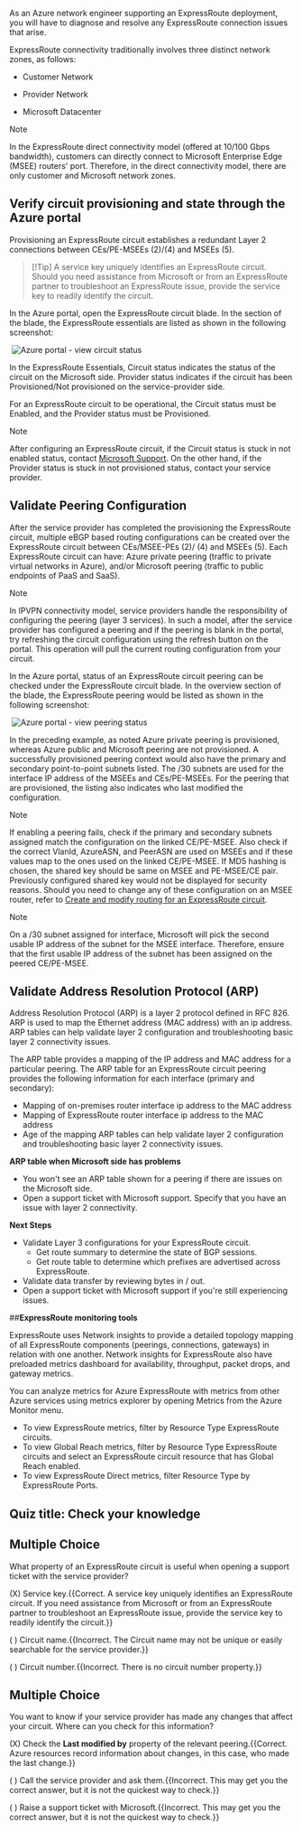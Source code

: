 

As an Azure network engineer supporting an ExpressRoute deployment, you will have to diagnose and resolve any ExpressRoute connection issues that arise. 

ExpressRoute connectivity traditionally involves three distinct network zones, as follows:

- Customer Network

- Provider Network

- Microsoft Datacenter

> [!NOTE] 
> In the ExpressRoute direct connectivity model (offered at 10/100 Gbps bandwidth), customers can directly connect to Microsoft Enterprise Edge (MSEE) routers' port. Therefore, in the direct connectivity model, there are only customer and Microsoft network zones.

## **Verify circuit provisioning and state through the Azure portal**

Provisioning an ExpressRoute circuit establishes a redundant Layer 2 connections between CEs/PE-MSEEs (2)/(4) and MSEEs (5). 

> [!Tip] A service key uniquely identifies an ExpressRoute circuit. Should you need assistance from Microsoft or from an ExpressRoute partner to troubleshoot an ExpressRoute issue, provide the service key to readily identify the circuit.

In the Azure portal, open the ExpressRoute circuit blade. In the section of the blade, the ExpressRoute essentials are listed as shown in the following screenshot:

​	![Azure portal - view circuit status](../media/portal-circuit-status.png)

In the ExpressRoute Essentials, Circuit status indicates the status of the circuit on the Microsoft side. Provider status indicates if the circuit has been Provisioned/Not provisioned on the service-provider side.

For an ExpressRoute circuit to be operational, the Circuit status must be Enabled, and the Provider status must be Provisioned.


> [!NOTE] 
> After configuring an ExpressRoute circuit, if the Circuit status is stuck in not enabled status, contact [Microsoft Support](https://portal.azure.com/?). On the other hand, if the Provider status is stuck in not provisioned status, contact your service provider.

## **Validate Peering Configuration**

After the service provider has completed the provisioning the ExpressRoute circuit, multiple eBGP based routing configurations can be created over the ExpressRoute circuit between CEs/MSEE-PEs (2)/ (4) and MSEEs (5). Each ExpressRoute circuit can have: Azure private peering (traffic to private virtual networks in Azure), and/or Microsoft peering (traffic to public endpoints of PaaS and SaaS). 

> [!NOTE]
> In IPVPN connectivity model, service providers handle the responsibility of configuring the peering (layer 3 services). In such a model, after the service provider has configured a peering and if the peering is blank in the portal, try refreshing the circuit configuration using the refresh button on the portal. This operation will pull the current routing configuration from your circuit.

In the Azure portal, status of an ExpressRoute circuit peering can be checked under the ExpressRoute circuit blade. In the overview section of the blade, the ExpressRoute peering would be listed as shown in the following screenshot:

​	![Azure portal - view peering status](../media/portal-private-peering.png)

In the preceding example, as noted Azure private peering is provisioned, whereas Azure public and Microsoft peering are not provisioned. A successfully provisioned peering context would also have the primary and secondary point-to-point subnets listed. The /30 subnets are used for the interface IP address of the MSEEs and CEs/PE-MSEEs. For the peering that are provisioned, the listing also indicates who last modified the configuration.



> [!NOTE] 
> If enabling a peering fails, check if the primary and secondary subnets assigned match the configuration on the linked CE/PE-MSEE. Also check if the correct VlanId, AzureASN, and PeerASN are used on MSEEs and if these values map to the ones used on the linked CE/PE-MSEE. If MD5 hashing is chosen, the shared key should be same on MSEE and PE-MSEE/CE pair. Previously configured shared key would not be displayed for security reasons. Should you need to change any of these configuration on an MSEE router, refer to [Create and modify routing for an ExpressRoute circuit](https://docs.microsoft.com/en-us/azure/expressroute/expressroute-howto-routing-portal-resource-manager).


> [!NOTE] 
> On a /30 subnet assigned for interface, Microsoft will pick the second usable IP address of the subnet for the MSEE interface. Therefore, ensure that the first usable IP address of the subnet has been assigned on the peered CE/PE-MSEE.


 ## **Validate Address Resolution Protocol (ARP)**

Address Resolution Protocol (ARP) is a layer 2 protocol defined in RFC 826. ARP is used to map the Ethernet address (MAC address) with an ip address. ARP tables can help validate layer 2 configuration and troubleshooting basic layer 2 connectivity issues.


The ARP table provides a mapping of the IP address and MAC address for a particular peering. The ARP table for an ExpressRoute circuit peering provides the following information for each interface (primary and secondary):
- Mapping of on-premises router interface ip address to the MAC address
- Mapping of ExpressRoute router interface ip address to the MAC address
- Age of the mapping ARP tables can help validate layer 2 configuration and troubleshooting basic layer 2 connectivity issues.

**ARP table when Microsoft side has problems**
- You won't see an ARP table shown for a peering if there are issues on the Microsoft side.
- Open a support ticket with Microsoft support. Specify that you have an issue with layer 2 connectivity.

**Next Steps**
- Validate Layer 3 configurations for your ExpressRoute circuit.
  - Get route summary to determine the state of BGP sessions.
  - Get route table to determine which prefixes are advertised across ExpressRoute.
- Validate data transfer by reviewing bytes in / out.
- Open a support ticket with Microsoft support if you're still experiencing issues.

##**ExpressRoute monitoring tools**

ExpressRoute uses Network insights to provide a detailed topology mapping of all ExpressRoute components (peerings, connections, gateways) in relation with one another. Network insights for ExpressRoute also have preloaded metrics dashboard for availability, throughput, packet drops, and gateway metrics.

You can analyze metrics for Azure ExpressRoute with metrics from other Azure services using metrics explorer by opening Metrics from the Azure Monitor menu.

- To view ExpressRoute metrics, filter by Resource Type ExpressRoute circuits.
- To view Global Reach metrics, filter by Resource Type ExpressRoute circuits and select an ExpressRoute circuit resource that has Global Reach enabled.
- To view ExpressRoute Direct metrics, filter Resource Type by ExpressRoute Ports.



## Quiz title: Check your knowledge 



## Multiple Choice 

What property of an ExpressRoute circuit is useful when opening a support ticket with the service provider?

(X) Service key.{{Correct. A service key uniquely identifies an ExpressRoute circuit. If you need assistance from Microsoft or from an ExpressRoute partner to troubleshoot an ExpressRoute issue, provide the service key to readily identify the circuit.}} 

( ) Circuit name.{{Incorrect. The Circuit name may not be unique or easily searchable for the service provider.}} 

( ) Circuit number.{{Incorrect. There is no circuit number property.}}



## Multiple Choice 

You want to know if your service provider has made any changes that affect your circuit. Where can you check for this information?

(X) Check the **Last modified by** property of the relevant peering.{{Correct. Azure resources record information about changes, in this case, who made the last change.}} 

( ) Call the service provider and ask them.{{Incorrect. This may get you the correct answer, but it is not the quickest way to check.}} 

( ) Raise a support ticket with Microsoft.{{Incorrect. This may get you the correct answer, but it is not the quickest way to check.}}

